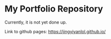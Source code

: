 # My Portfolio Repository
Currently, it is not yet done up.

Link to github pages: https://jingyiyanlol.github.io/
